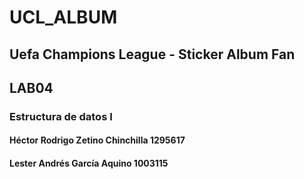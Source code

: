 # UCL_ALBUM
## Uefa Champions League - Sticker Album Fan
## LAB04
### Estructura de datos I
####
#### Héctor Rodrigo Zetino Chinchilla 1295617
#### Lester Andrés García Aquino 1003115
